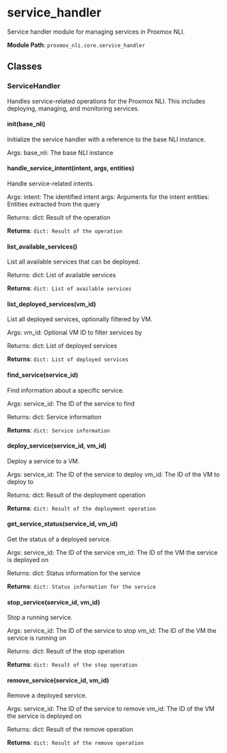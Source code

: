 # service_handler

Service handler module for managing services in Proxmox NLI.

**Module Path**: `proxmox_nli.core.service_handler`

## Classes

### ServiceHandler

Handles service-related operations for the Proxmox NLI.
This includes deploying, managing, and monitoring services.

#### __init__(base_nli)

Initialize the service handler with a reference to the base NLI instance.

Args:
    base_nli: The base NLI instance

#### handle_service_intent(intent, args, entities)

Handle service-related intents.

Args:
    intent: The identified intent
    args: Arguments for the intent
    entities: Entities extracted from the query
    
Returns:
    dict: Result of the operation

**Returns**: `dict: Result of the operation`

#### list_available_services()

List all available services that can be deployed.

Returns:
    dict: List of available services

**Returns**: `dict: List of available services`

#### list_deployed_services(vm_id)

List all deployed services, optionally filtered by VM.

Args:
    vm_id: Optional VM ID to filter services by
    
Returns:
    dict: List of deployed services

**Returns**: `dict: List of deployed services`

#### find_service(service_id)

Find information about a specific service.

Args:
    service_id: The ID of the service to find
    
Returns:
    dict: Service information

**Returns**: `dict: Service information`

#### deploy_service(service_id, vm_id)

Deploy a service to a VM.

Args:
    service_id: The ID of the service to deploy
    vm_id: The ID of the VM to deploy to
    
Returns:
    dict: Result of the deployment operation

**Returns**: `dict: Result of the deployment operation`

#### get_service_status(service_id, vm_id)

Get the status of a deployed service.

Args:
    service_id: The ID of the service
    vm_id: The ID of the VM the service is deployed on
    
Returns:
    dict: Status information for the service

**Returns**: `dict: Status information for the service`

#### stop_service(service_id, vm_id)

Stop a running service.

Args:
    service_id: The ID of the service to stop
    vm_id: The ID of the VM the service is running on
    
Returns:
    dict: Result of the stop operation

**Returns**: `dict: Result of the stop operation`

#### remove_service(service_id, vm_id)

Remove a deployed service.

Args:
    service_id: The ID of the service to remove
    vm_id: The ID of the VM the service is deployed on
    
Returns:
    dict: Result of the remove operation

**Returns**: `dict: Result of the remove operation`

